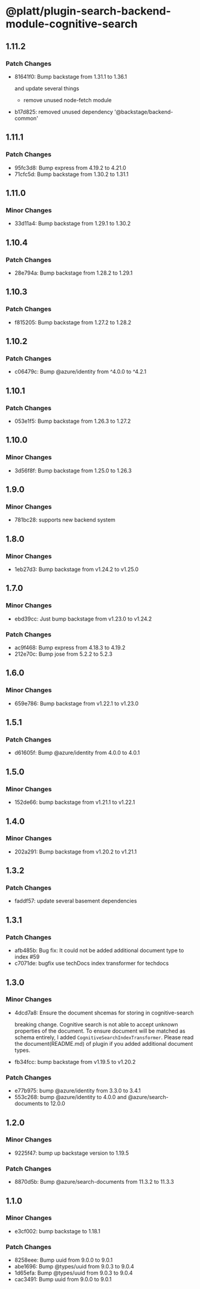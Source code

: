 # @platt/plugin-search-backend-module-cognitive-search

## 1.11.2

### Patch Changes

- 81641f0: Bump backstage from 1.31.1 to 1.36.1

  and update several things

  - remove unused node-fetch module

- b17d825: removed unused dependency '@backstage/backend-common'

## 1.11.1

### Patch Changes

- 95fc3d8: Bump express from 4.19.2 to 4.21.0
- 71cfc5d: Bump backstage from 1.30.2 to 1.31.1

## 1.11.0

### Minor Changes

- 33d11a4: Bump backstage from 1.29.1 to 1.30.2

## 1.10.4

### Patch Changes

- 28e794a: Bump backstage from 1.28.2 to 1.29.1

## 1.10.3

### Patch Changes

- f815205: Bump backstage from 1.27.2 to 1.28.2

## 1.10.2

### Patch Changes

- c06479c: Bump @azure/identity from ^4.0.0 to ^4.2.1

## 1.10.1

### Patch Changes

- 053e1f5: Bump backstage from 1.26.3 to 1.27.2

## 1.10.0

### Minor Changes

- 3d56f8f: Bump backstage from 1.25.0 to 1.26.3

## 1.9.0

### Minor Changes

- 781bc28: supports new backend system

## 1.8.0

### Minor Changes

- 1eb27d3: Bump backstage from v1.24.2 to v1.25.0

## 1.7.0

### Minor Changes

- ebd39cc: Just bump backstage from v1.23.0 to v1.24.2

### Patch Changes

- ac9f468: Bump express from 4.18.3 to 4.19.2
- 212e70c: Bump jose from 5.2.2 to 5.2.3

## 1.6.0

### Minor Changes

- 659e786: Bump backstage from v1.22.1 to v1.23.0

## 1.5.1

### Patch Changes

- d61605f: Bump @azure/identity from 4.0.0 to 4.0.1

## 1.5.0

### Minor Changes

- 152de66: bump backstage from v1.21.1 to v1.22.1

## 1.4.0

### Minor Changes

- 202a291: Bump backstage from v1.20.2 to v1.21.1

## 1.3.2

### Patch Changes

- faddf57: update several basement dependencies

## 1.3.1

### Patch Changes

- afb485b: Bug fix: It could not be added additional document type to index #59
- c7071de: bugfix use techDocs index transformer for techdocs

## 1.3.0

### Minor Changes

- 4dcd7a8: Ensure the document shcemas for storing in cognitive-search

  breaking change.
  Cognitive search is not able to accept unknown properties of the document. To ensure document will be matched as schema entirely, I added `CognitiveSearchIndexTransformer`.
  Please read the document(README.md) of plugin if you added additional document types.

- fb34fcc: bump backstage from v1.19.5 to v1.20.2

### Patch Changes

- e77b975: bump @azure/identity from 3.3.0 to 3.4.1
- 553c268: bump @azure/identity to 4.0.0 and @azure/search-documents to 12.0.0

## 1.2.0

### Minor Changes

- 9225f47: bump up backstage version to 1.19.5

### Patch Changes

- 8870d5b: Bump @azure/search-documents from 11.3.2 to 11.3.3

## 1.1.0

### Minor Changes

- e3cf002: bump backstage to 1.18.1

### Patch Changes

- 8258eee: Bump uuid from 9.0.0 to 9.0.1
- abe1696: Bump @types/uuid from 9.0.3 to 9.0.4
- 1d65efa: Bump @types/uuid from 9.0.3 to 9.0.4
- cac3491: Bump uuid from 9.0.0 to 9.0.1
